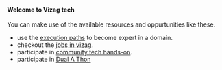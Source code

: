 #### Welcome to Vizag tech

You can make use of the available resources and oppurtunities like these.
+ use the [execution paths](../be) to become expert in a domain.
+ checkout the [jobs in vizag](../jobs).
+ participate in [community tech hands-on](../comm).
+ participate in [Dual A Thon](https://vizagstudents.com/vtl-contest/)

